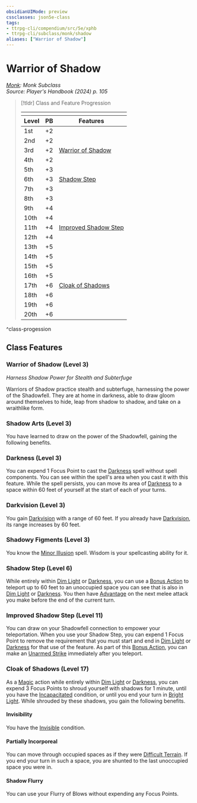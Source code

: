 ```yaml
---
obsidianUIMode: preview
cssclasses: json5e-class
tags:
- ttrpg-cli/compendium/src/5e/xphb
- ttrpg-cli/subclass/monk/shadow
aliases: ["Warrior of Shadow"]
---
```

# Warrior of Shadow
*[Monk](monk-xphb.md): Monk Subclass*  
*Source: Player's Handbook (2024) p. 105*  

> [!tldr] Class and Feature Progression
> 
> <table class="class-progression">
> <thead>
> <tr><th colspan='3'></th></tr>
> <tr class="class-progression"><th class"level">Level</th><th class"pb">PB</th><th class"feature">Features</th></tr>
> </thead><tbody>
> <tr class="class-progression"><td class"level">1st</td><td class"pb">+2</td><td class"feature"></td></tr>
> <tr class="class-progression"><td class"level">2nd</td><td class"pb">+2</td><td class"feature"></td></tr>
> <tr class="class-progression"><td class"level">3rd</td><td class"pb">+2</td><td class"feature"><a href='#Warrior%20of%20Shadow%20(Level%203)'>Warrior of Shadow</a></td></tr>
> <tr class="class-progression"><td class"level">4th</td><td class"pb">+2</td><td class"feature"></td></tr>
> <tr class="class-progression"><td class"level">5th</td><td class"pb">+3</td><td class"feature"></td></tr>
> <tr class="class-progression"><td class"level">6th</td><td class"pb">+3</td><td class"feature"><a href='#Shadow%20Step%20(Level%206)'>Shadow Step</a></td></tr>
> <tr class="class-progression"><td class"level">7th</td><td class"pb">+3</td><td class"feature"></td></tr>
> <tr class="class-progression"><td class"level">8th</td><td class"pb">+3</td><td class"feature"></td></tr>
> <tr class="class-progression"><td class"level">9th</td><td class"pb">+4</td><td class"feature"></td></tr>
> <tr class="class-progression"><td class"level">10th</td><td class"pb">+4</td><td class"feature"></td></tr>
> <tr class="class-progression"><td class"level">11th</td><td class"pb">+4</td><td class"feature"><a href='#Improved%20Shadow%20Step%20(Level%2011)'>Improved Shadow Step</a></td></tr>
> <tr class="class-progression"><td class"level">12th</td><td class"pb">+4</td><td class"feature"></td></tr>
> <tr class="class-progression"><td class"level">13th</td><td class"pb">+5</td><td class"feature"></td></tr>
> <tr class="class-progression"><td class"level">14th</td><td class"pb">+5</td><td class"feature"></td></tr>
> <tr class="class-progression"><td class"level">15th</td><td class"pb">+5</td><td class"feature"></td></tr>
> <tr class="class-progression"><td class"level">16th</td><td class"pb">+5</td><td class"feature"></td></tr>
> <tr class="class-progression"><td class"level">17th</td><td class"pb">+6</td><td class"feature"><a href='#Cloak%20of%20Shadows%20(Level%2017)'>Cloak of Shadows</a></td></tr>
> <tr class="class-progression"><td class"level">18th</td><td class"pb">+6</td><td class"feature"></td></tr>
> <tr class="class-progression"><td class"level">19th</td><td class"pb">+6</td><td class"feature"></td></tr>
> <tr class="class-progression"><td class"level">20th</td><td class"pb">+6</td><td class"feature"></td></tr>
> </tbody></table>
^class-progession


## Class Features

### Warrior of Shadow (Level 3)

*Harness Shadow Power for Stealth and Subterfuge*

Warriors of Shadow practice stealth and subterfuge, harnessing the power of the Shadowfell. They are at home in darkness, able to draw gloom around themselves to hide, leap from shadow to shadow, and take on a wraithlike form.

### Shadow Arts (Level 3)

You have learned to draw on the power of the Shadowfell, gaining the following benefits.

### Darkness (Level 3)

You can expend 1 Focus Point to cast the [Darkness](3-Compendium/spells/darkness-xphb.md) spell without spell components. You can see within the spell's area when you cast it with this feature. While the spell persists, you can move its area of [Darkness](3-Compendium/rules/variant-rules/darkness-xphb.md) to a space within 60 feet of yourself at the start of each of your turns.

### Darkvision (Level 3)

You gain [Darkvision](3-Compendium/rules/senses.md#Darkvision) with a range of 60 feet. If you already have [Darkvision](3-Compendium/rules/senses.md#Darkvision), its range increases by 60 feet.

### Shadowy Figments (Level 3)

You know the [Minor Illusion](3-Compendium/spells/minor-illusion-xphb.md) spell. Wisdom is your spellcasting ability for it.

### Shadow Step (Level 6)

While entirely within [Dim Light](3-Compendium/rules/variant-rules/dim-light-xphb.md) or [Darkness](3-Compendium/rules/variant-rules/darkness-xphb.md), you can use a [Bonus Action](3-Compendium/rules/variant-rules/bonus-action-xphb.md) to teleport up to 60 feet to an unoccupied space you can see that is also in [Dim Light](3-Compendium/rules/variant-rules/dim-light-xphb.md) or [Darkness](3-Compendium/rules/variant-rules/darkness-xphb.md). You then have [Advantage](3-Compendium/rules/variant-rules/advantage-xphb.md) on the next melee attack you make before the end of the current turn.

### Improved Shadow Step (Level 11)

You can draw on your Shadowfell connection to empower your teleportation. When you use your Shadow Step, you can expend 1 Focus Point to remove the requirement that you must start and end in [Dim Light](3-Compendium/rules/variant-rules/dim-light-xphb.md) or [Darkness](3-Compendium/rules/variant-rules/darkness-xphb.md) for that use of the feature. As part of this [Bonus Action](3-Compendium/rules/variant-rules/bonus-action-xphb.md), you can make an [Unarmed Strike](3-Compendium/rules/variant-rules/unarmed-strike-xphb.md) immediately after you teleport.

### Cloak of Shadows (Level 17)

As a [Magic](3-Compendium/rules/actions.md#Magic) action while entirely within [Dim Light](3-Compendium/rules/variant-rules/dim-light-xphb.md) or [Darkness](3-Compendium/rules/variant-rules/darkness-xphb.md), you can expend 3 Focus Points to shroud yourself with shadows for 1 minute, until you have the [Incapacitated](3-Compendium/rules/conditions.md#Incapacitated) condition, or until you end your turn in [Bright Light](3-Compendium/rules/variant-rules/bright-light-xphb.md). While shrouded by these shadows, you gain the following benefits.

#### Invisibility

You have the [Invisible](3-Compendium/rules/conditions.md#Invisible) condition.

#### Partially Incorporeal

You can move through occupied spaces as if they were [Difficult Terrain](3-Compendium/rules/variant-rules/difficult-terrain-xphb.md). If you end your turn in such a space, you are shunted to the last unoccupied space you were in.

#### Shadow Flurry

You can use your Flurry of Blows without expending any Focus Points.
